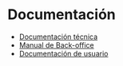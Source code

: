 # Documentación

- [Documentación técnica](./documentacion_tecnica/README.md)
- [Manual de Back-office](./user_manual/register.md)
- [Documentación de usuario](./user_manual/register.md)
